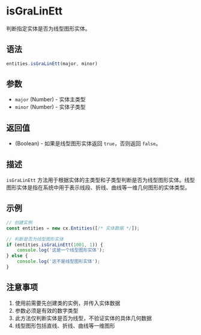 # isGraLinEtt

判断指定实体是否为线型图形实体。

## 语法

```javascript
entities.isGraLinEtt(major, minor)
```

## 参数

- `major` (Number) - 实体主类型
- `minor` (Number) - 实体子类型

## 返回值

- (Boolean) - 如果是线型图形实体返回 `true`，否则返回 `false`。

## 描述

`isGraLinEtt` 方法用于根据实体的主类型和子类型判断是否为线型图形实体。线型图形实体是指在系统中用于表示线段、折线、曲线等一维几何图形的实体类型。

## 示例

```javascript
// 创建实例
const entities = new cx.Entities([/* 实体数据 */]);

// 判断是否为线型图形实体
if (entities.isGraLinEtt(1001, 1)) {
    console.log('这是一个线型图形实体');
} else {
    console.log('这不是线型图形实体');
}
```

## 注意事项

1. 使用前需要先创建类的实例，并传入实体数据
2. 参数必须是有效的数字类型
3. 此方法仅判断实体是否为线型，不验证实体的具体几何数据
4. 线型图形包括直线、折线、曲线等一维图形